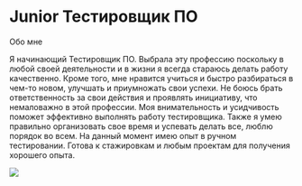 # Junior Тестировщик ПО
Обо мне

Я начинающий Тестировщик ПО. Выбрала эту профессию поскольку в любой своей деятельности и в жизни я всегда стараюсь делать работу качественно. Кроме того, мне нравится учиться и быстро разбираться в чем-то новом, улучшать и приумножать свои успехи. Не боюсь брать ответственность за свои действия и проявлять инициативу, что немаловажно в этой профессии. Моя внимательность и усидчивость поможет эффективно выполнять работу тестировщика. Также я умею правильно организовать свое время и успевать делать все, люблю порядок во всем. На данный момент имею опыт в ручном тестировании. Готова к стажировкам и любым проектам для получения хорошего опыта.

![](../image-21-07-22-12-56.jpeg)
